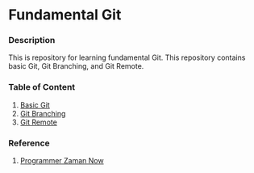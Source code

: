 # Fundamental Git

### Description
This is repository for learning fundamental Git. This repository contains basic Git, Git Branching, and Git Remote.

### Table of Content
1. [Basic Git](./git_dasar.md)
2. [Git Branching](./git_branching.md)
3. [Git Remote](./git_remote.md)

### Reference
1. [Programmer Zaman Now](https://www.youtube.com/@ProgrammerZamanNow)